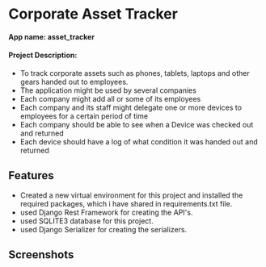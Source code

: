 
# Corporate Asset Tracker

#### App name: asset_tracker
#### Project Description:
- To track corporate assets such as phones, tablets, laptops and other gears handed out to employees.
- The application might be used by several companies
- Each company might add all or some of its employees
- Each company and its staff might delegate one or more devices to employees for a certain period of time
- Each company should be able to see when a Device was checked out and returned
- Each device should have a log of what condition it was handed out and returned


## Features 

- Created a new virtual environment for this project and installed the required packages, which i have shared in requirements.txt file.
- used Django Rest Framework for creating the API's.
- used SQLITE3 database for this project.
- used Django Serializer for creating the serializers.


## Screenshots



